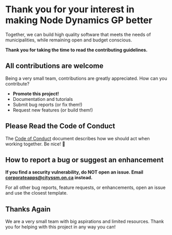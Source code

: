 # Thank you for your interest in making Node Dynamics GP better

Together, we can build high quality software that meets the needs of municipalities,
while remaining open and budget conscious.

**Thank you for taking the time to read the contributing guidelines.**

## All contributions are welcome

Being a very small team, contributions are greatly appreciated. How can you contribute?

- **Promote this project!**
- Documentation and tutorials
- Submit bug reports (or fix them!)
- Request new features (or build them!)

## Please Read the Code of Conduct

The [Code of Conduct](CODE_OF_CONDUCT.md) document describes how we should act when working together.
Be nice! 🙂

## How to report a bug or suggest an enhancement

**If you find a security vulnerability, do NOT open an issue. Email
<corporateapps@cityssm.on.ca> instead.**

For all other bug reports, feature requests, or enhancements,
open an issue and use the closest template.

## Thanks Again

We are a very small team with big aspirations and limited resources.
Thank you for helping with this project in any way you can!

